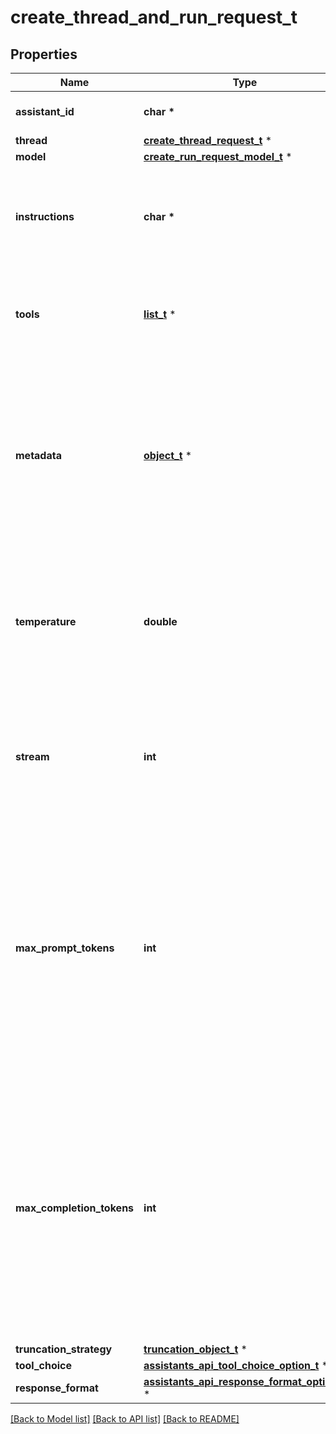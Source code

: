 # create_thread_and_run_request_t

## Properties
Name | Type | Description | Notes
------------ | ------------- | ------------- | -------------
**assistant_id** | **char \*** | The ID of the [assistant](/docs/api-reference/assistants) to use to execute this run. | 
**thread** | [**create_thread_request_t**](create_thread_request.md) \* |  | [optional] 
**model** | [**create_run_request_model_t**](create_run_request_model.md) \* |  | [optional] 
**instructions** | **char \*** | Override the default system message of the assistant. This is useful for modifying the behavior on a per-run basis. | [optional] 
**tools** | [**list_t**](create_thread_and_run_request_tools_inner.md) \* | Override the tools the assistant can use for this run. This is useful for modifying the behavior on a per-run basis. | [optional] 
**metadata** | [**object_t**](.md) \* | Set of 16 key-value pairs that can be attached to an object. This can be useful for storing additional information about the object in a structured format. Keys can be a maximum of 64 characters long and values can be a maxium of 512 characters long.  | [optional] 
**temperature** | **double** | What sampling temperature to use, between 0 and 2. Higher values like 0.8 will make the output more random, while lower values like 0.2 will make it more focused and deterministic.  | [optional] [default to 1]
**stream** | **int** | If &#x60;true&#x60;, returns a stream of events that happen during the Run as server-sent events, terminating when the Run enters a terminal state with a &#x60;data: [DONE]&#x60; message.  | [optional] 
**max_prompt_tokens** | **int** | The maximum number of prompt tokens that may be used over the course of the run. The run will make a best effort to use only the number of prompt tokens specified, across multiple turns of the run. If the run exceeds the number of prompt tokens specified, the run will end with status &#x60;complete&#x60;. See &#x60;incomplete_details&#x60; for more info.  | [optional] 
**max_completion_tokens** | **int** | The maximum number of completion tokens that may be used over the course of the run. The run will make a best effort to use only the number of completion tokens specified, across multiple turns of the run. If the run exceeds the number of completion tokens specified, the run will end with status &#x60;incomplete&#x60;. See &#x60;incomplete_details&#x60; for more info.  | [optional] 
**truncation_strategy** | [**truncation_object_t**](truncation_object.md) \* |  | [optional] 
**tool_choice** | [**assistants_api_tool_choice_option_t**](assistants_api_tool_choice_option.md) \* |  | [optional] 
**response_format** | [**assistants_api_response_format_option_t**](assistants_api_response_format_option.md) \* |  | [optional] 

[[Back to Model list]](../README.md#documentation-for-models) [[Back to API list]](../README.md#documentation-for-api-endpoints) [[Back to README]](../README.md)


